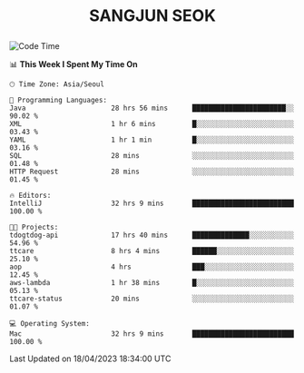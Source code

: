 <h1>
 <p align="center">
   SANGJUN SEOK
 </p>
</h1>

<!--START_SECTION:waka-->
![Code Time](http://img.shields.io/badge/Code%20Time-2%2C461%20hrs%2032%20mins-blue)

📊 **This Week I Spent My Time On** 

```text
🕑︎ Time Zone: Asia/Seoul

💬 Programming Languages: 
Java                     28 hrs 56 mins      ███████████████████████░░   90.02 % 
XML                      1 hr 6 mins         █░░░░░░░░░░░░░░░░░░░░░░░░   03.43 % 
YAML                     1 hr 1 min          █░░░░░░░░░░░░░░░░░░░░░░░░   03.16 % 
SQL                      28 mins             ░░░░░░░░░░░░░░░░░░░░░░░░░   01.48 % 
HTTP Request             28 mins             ░░░░░░░░░░░░░░░░░░░░░░░░░   01.45 % 

🔥 Editors: 
IntelliJ                 32 hrs 9 mins       █████████████████████████   100.00 % 

🐱‍💻 Projects: 
tdogtdog-api             17 hrs 40 mins      ██████████████░░░░░░░░░░░   54.96 % 
ttcare                   8 hrs 4 mins        ██████░░░░░░░░░░░░░░░░░░░   25.10 % 
aop                      4 hrs               ███░░░░░░░░░░░░░░░░░░░░░░   12.45 % 
aws-lambda               1 hr 38 mins        █░░░░░░░░░░░░░░░░░░░░░░░░   05.13 % 
ttcare-status            20 mins             ░░░░░░░░░░░░░░░░░░░░░░░░░   01.07 % 

💻 Operating System: 
Mac                      32 hrs 9 mins       █████████████████████████   100.00 % 
```


 Last Updated on 18/04/2023 18:34:00 UTC
<!--END_SECTION:waka-->
